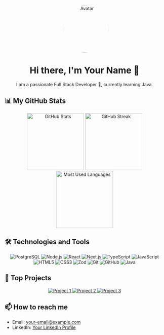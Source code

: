 <!-- Encabezado con avatar y presentación -->
<p align="center">
  <img src="![Descripción de la imagen](https://imgur.com/a/IJcXKp6)
" width="150" style="border-radius: 50%;" alt="Avatar"/>
</p>

<h1 align="center">Hi there, I'm Your Name 👋</h1>
<p align="center">I am a passionate Full Stack Developer 🚀, currently learning Java.</p>

<!-- Estadísticas de GitHub -->
## 📊 My GitHub Stats

<div align="center">
  <img height="180em" src="https://github-readme-stats.vercel.app/api?username=your-username&show_icons=true&theme=radical&count_private=true&include_all_commits=true" alt="GitHub Stats"/>
  <img height="180em" src="https://github-readme-streak-stats.herokuapp.com/?user=your-username&theme=radical" alt="GitHub Streak"/>
  <img height="180em" src="https://github-readme-stats.vercel.app/api/top-langs/?username=your-username&layout=compact&langs_count=8&theme=radical" alt="Most Used Languages"/>
</div>

<!-- Tecnologías que utilizas -->
## 🛠️ Technologies and Tools

<div align="center">
  <img src="https://img.shields.io/badge/PostgreSQL-316192?style=for-the-badge&logo=postgresql&logoColor=white" alt="PostgreSQL"/>
  <img src="https://img.shields.io/badge/Node.js-43853D?style=for-the-badge&logo=node-dot-js&logoColor=white" alt="Node.js"/>
  <img src="https://img.shields.io/badge/React-20232A?style=for-the-badge&logo=react&logoColor=61DAFB" alt="React"/>
  <img src="https://img.shields.io/badge/Next.js-000000?style=for-the-badge&logo=next-dot-js&logoColor=white" alt="Next.js"/>
  <img src="https://img.shields.io/badge/TypeScript-007ACC?style=for-the-badge&logo=typescript&logoColor=white" alt="TypeScript"/>
  <img src="https://img.shields.io/badge/JavaScript-323330?style=for-the-badge&logo=javascript&logoColor=F7DF1E" alt="JavaScript"/>
  <img src="https://img.shields.io/badge/HTML5-E34F26?style=for-the-badge&logo=html5&logoColor=white" alt="HTML5"/>
  <img src="https://img.shields.io/badge/CSS3-1572B6?style=for-the-badge&logo=css3&logoColor=white" alt="CSS3"/>
  <img src="https://img.shields.io/badge/Zod-14B7ED?style=for-the-badge&logo=zod&logoColor=white" alt="Zod"/>
  <img src="https://img.shields.io/badge/Git-F05032?style=for-the-badge&logo=git&logoColor=white" alt="Git"/>
  <img src="https://img.shields.io/badge/GitHub-181717?style=for-the-badge&logo=github&logoColor=white" alt="GitHub"/>
  <img src="https://img.shields.io/badge/Java-ED8B00?style=for-the-badge&logo=java&logoColor=white" alt="Java"/>
</div>

<!-- Proyectos destacados -->
## 📂 Top Projects

<div align="center">
  <a href="https://github.com/your-username/project-1">
    <img align="center" src="https://github-readme-stats.vercel.app/api/pin/?username=your-username&repo=project-1&theme=radical" alt="Project 1"/>
  </a>
  <a href="https://github.com/your-username/project-2">
    <img align="center" src="https://github-readme-stats.vercel.app/api/pin/?username=your-username&repo=project-2&theme=radical" alt="Project 2"/>
  </a>
  <a href="https://github.com/your-username/project-3">
    <img align="center" src="https://github-readme-stats.vercel.app/api/pin/?username=your-username&repo=project-3&theme=radical" alt="Project 3"/>
  </a>
</div>

<!-- Contacto -->
## 📫 How to reach me

- Email: [your-email@example.com](mailto:your-email@example.com)
- LinkedIn: [Your LinkedIn Profile](https://linkedin.com/in/your-linkedin-username)


